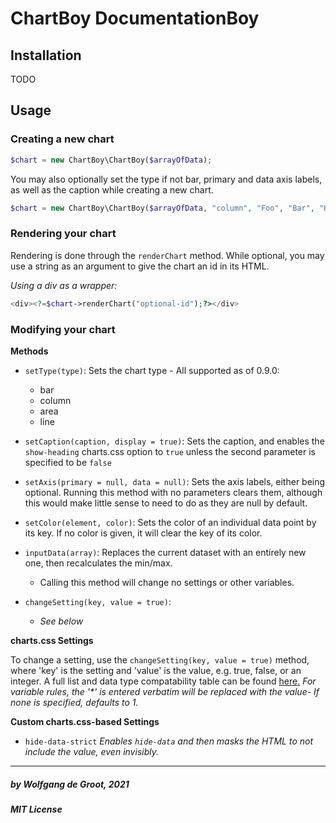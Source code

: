 # ChartBoy DocumentationBoy

## Installation

TODO

## Usage

### Creating a new chart
```php
$chart = new ChartBoy\ChartBoy($arrayOfData);
```

You may also optionally set the type if not bar, primary and data axis labels, as well as the caption while creating a new chart.

```php
$chart = new ChartBoy\ChartBoy($arrayOfData, "column", "Foo", "Bar", "How Much 'Foo' per 'Bar'?");
```

### Rendering your chart
Rendering is done through the `renderChart` method. While optional, you may use a string as an argument to give the chart an id in its HTML.

_Using a div as a wrapper:_
```php
<div><?=$chart->renderChart("optional-id");?></div>
```

### Modifying your chart
**Methods**

 - `setType(type)`: Sets the chart type - All supported as of 0.9.0:
   - bar
   - column
   - area
   - line

  - `setCaption(caption, display = true)`: Sets the caption, and enables the `show-heading` charts.css option to `true` unless the second parameter is specified to be `false`

  - `setAxis(primary = null, data = null)`: Sets the axis labels, either being optional. Running this method with no parameters clears them, although this would make little sense to need to do as they are null by default.

  - `setColor(element, color)`: Sets the color of an individual data point by its key. If no color is given, it will clear the key of its color.

  - `inputData(array)`: Replaces the current dataset with an entirely new one, then recalculates the min/max.
    - Calling this method will change no settings or other variables.

  - `changeSetting(key, value = true)`:
    - _See below_

**charts.css Settings**

To change a setting, use the `changeSetting(key, value = true)` method, where 'key' is the setting and 'value' is the value, e.g. true, false, or an integer.
A full list and data type compatability table can be found [here.](https://chartscss.org/development/supported-features/)
_For variable rules, the '*' is entered verbatim will be replaced with the value- If none is specified, defaults to 1._

**Custom charts.css-based Settings**

 - `hide-data-strict` _Enables `hide-data` and then masks the HTML to not include the value, even invisibly._

--------------------

##### by Wolfgang de Groot, 2021
##### MIT License
